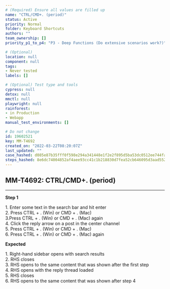 ```yaml
---
# (Required) Ensure all values are filled up
name: "CTRL/CMD+. (period)"
status: Active
priority: Normal
folder: Keyboard Shortcuts
authors: ""
team_ownership: []
priority_p1_to_p4: "P3 - Deep Functions (Do extensive scenarios work?)"

# (Optional)
location: null
component: null
tags: 
- Never tested
labels: []

# (Optional) Test type and tools
cypress: null
detox: null
mmctl: null
playwright: null
rainforest: 
- in Production
- Webapp
manual_test_environments: []

# Do not change
id: 19602521
key: MM-T4692
created_on: "2022-03-22T08:20:07Z"
last_updated: ""
case_hashed: d085e87b35fff0f598e294a341448e1f2e2f895d5ba53dc0512ee744fa1c61011b46f149411c32f76f3ee4c5e996a38c
steps_hashed: 8e6dc74004852af4aee93cc41c1b218830d7fea52cb646095d3aad552b5f7e9b5f5e220fab770a5d7b0427426bb3bdc1
---
```


<!-- (Auto-generated) Based on frontmatter's "key" and "name" -->

## MM-T4692: CTRL/CMD+. (period)

---

**Step 1**

1\. Enter some text in the search bar and hit enter\
2\. Press CTRL + . (Win) or CMD + . (Mac)\
3.Press CTRL + . (Win) or CMD + . (Mac) again\
4\. Click the reply arrow on a post in the center channel\
5\. Press CTRL + . (Win) or CMD + . (Mac)\
6\. Press CTRL + . (Win) or CMD + . (Mac) again

**Expected**

1\. Right-hand sidebar opens with search results\
2\. RHS closes\
3\. RHS opens to the same content that was shown after the first step\
4\. RHS opens with the reply thread loaded\
5\. RHS closes\
6\. RHS opens to the same content that was shown after step 4
